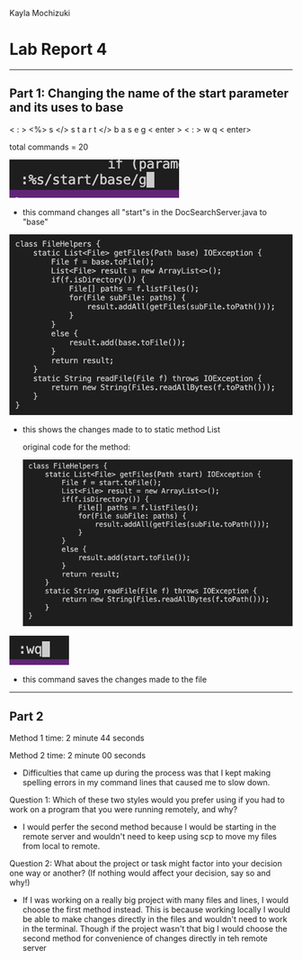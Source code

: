 Kayla Mochizuki
# Lab Report 4
---
## Part 1: Changing the name of the start parameter and its uses to base

< : > <%> s </> s t a r t </> b a s e g < enter >
< : > w q < enter>

total commands = 20
  
![screenshot](lab7command.png)

- this command changes all "start"s in the DocSearchServer.java to "base"
  
![screenshot](lab7changes.png)
  
- this shows the changes made to to static method List

  original code for the method:
 
  ![screenshot](lab7og.png)


![screenshot](lab7save.png)

- this command saves the changes made to the file

---
## Part 2

  Method 1 time: 2 minute 44 seconds
  
  Method 2 time: 2 minute 00 seconds
  
  - Difficulties that came up during the process was that I kept making spelling errors in my command lines that caused me to slow down.
  
 Question 1: Which of these two styles would you prefer using if you had to work on a program that you were running remotely, and why?
  - I would perfer the second method because I would be starting in the remote server and wouldn't need to keep using scp to move my files from local to remote.
  
 Question 2: What about the project or task might factor into your decision one way or another? (If nothing would affect your decision, say so and why!)
  - If I was working on a really big project with many files and lines, I would choose the first method instead. This is because working locally I would be able to make changes directly in the files and wouldn't need to work in the terminal. Though if the project wasn't that big I would choose the second method for convenience of changes directly in teh remote server
